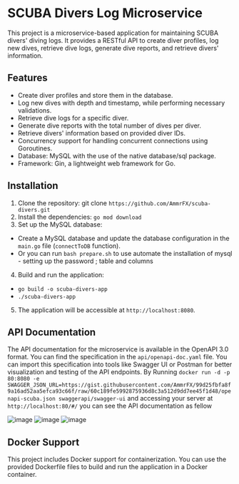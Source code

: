 # SCUBA Divers Log Microservice

This project is a microservice-based application for maintaining SCUBA divers' diving logs. It provides a RESTful API to create diver profiles, log new dives, retrieve dive logs, generate dive reports, and retrieve divers' information.

## Features

- Create diver profiles and store them in the database.
- Log new dives with depth and timestamp, while performing necessary validations.
- Retrieve dive logs for a specific diver.
- Generate dive reports with the total number of dives per diver.
- Retrieve divers' information based on provided diver IDs.
- Concurrency support for handling concurrent connections using Goroutines.
- Database: MySQL with the use of the native database/sql package.
- Framework: Gin, a lightweight web framework for Go.

## Installation

1. Clone the repository: git clone `https://github.com/AmmrFX/scuba-divers.git`
2. Install the dependencies: `go mod download`
3. Set up the MySQL database:
- Create a MySQL database and update the database configuration in the `main.go` file (`connectToDB` function).
- Or you can run `bash prepare.sh` to use automate the installation of mysql - setting up the password ; table and columns
4. Build and run the application:
- `go build -o scuba-divers-app`
- `./scuba-divers-app`

5. The application will be accessible at `http://localhost:8080`.

## API Documentation

The API documentation for the microservice is available in the OpenAPI 3.0 format. You can find the specification in the `api/openapi-doc.yaml` file. You can import this specification into tools like Swagger UI or Postman for better visualization and testing of the API endpoints.
By Running `docker run -d -p 80:8080 -e SWAGGER_JSON_URL=https://gist.githubusercontent.com/AmmrFX/99d25fbfa8f9a16ad52aa5efca93c66f/raw/60c189fe5992875936d8c3a512d9dd7ee45f1d48/openapi-scuba.json swaggerapi/swagger-ui`
and accessing your server at `http://localhost:80/#/` you can see the API documentation as fellow 

![image](https://github.com/AmmrFX/scuba-divers/assets/55325468/01b3bad6-1888-43a6-b45b-2d844c861bfb)
![image](https://github.com/AmmrFX/scuba-divers/assets/55325468/5ca95718-f6f4-46ee-853c-b8faf5b9e621)
![image](https://github.com/AmmrFX/scuba-divers/assets/55325468/10fc4ff6-8480-469e-ab4c-02b2b7fff380)






## Docker Support
This project includes Docker support for containerization. You can use the provided Dockerfile files to build and run the application in a Docker container.




